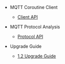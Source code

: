 * MQTT Coroutine Client
    * [Client API](en/client)

* MQTT Protocol Analysis
    * [Protocol API](en/protocol)

* Upgrade Guide
  * [1.2 Upgrade Guide](en/upgrade/1.2.md)